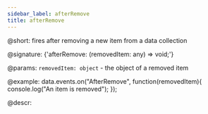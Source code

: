 ```yaml
---
sidebar_label: afterRemove
title: afterRemove
---          
```


@short: fires after removing a new item from a data collection

@signature: {'afterRemove: (removedItem: any) => void;'}

@params:
`removedItem: object` - the object of a removed item

@example:
data.events.on("AfterRemove", function(removedItem){
	console.log("An item is removed");
});

@descr:

[comment]: # (@relatedapi:data_collection/api/datacollection_beforeremove_event.md)
